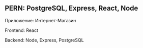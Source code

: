 ## PERN: PostgreSQL, Express, React, Node


Приложение: Интернет-Магазин


Frontend: React


Backend: Node, Express, PostgreSQL
